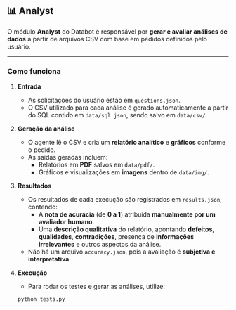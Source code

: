 ## 📊 Analyst

O módulo **Analyst** do Databot é responsável por **gerar e avaliar análises de dados** a partir de arquivos CSV com base em pedidos definidos pelo usuário.  

---

### Como funciona

1. **Entrada**
   - As solicitações do usuário estão em `questions.json`.  
   - O CSV utilizado para cada análise é gerado automaticamente a partir do SQL contido em `data/sql.json`, sendo salvo em `data/csv/`.  

2. **Geração da análise**
   - O agente lê o CSV e cria um **relatório analítico** e **gráficos** conforme o pedido.  
   - As saídas geradas incluem:
     - Relatórios em **PDF** salvos em `data/pdf/`.
     - Gráficos e visualizações em **imagens** dentro de `data/img/`.

3. **Resultados**
   - Os resultados de cada execução são registrados em `results.json`, contendo:
     - A **nota de acurácia** (de **0 a 1**) atribuída **manualmente por um avaliador humano**.  
     - Uma **descrição qualitativa** do relatório, apontando **defeitos**, **qualidades**, **contradições**, presença de **informações irrelevantes** e outros aspectos da análise.  
   - Não há um arquivo `accuracy.json`, pois a avaliação é **subjetiva e interpretativa**.  

4. **Execução**
   - Para rodar os testes e gerar as análises, utilize:
   ```bash
   python tests.py
   ```
